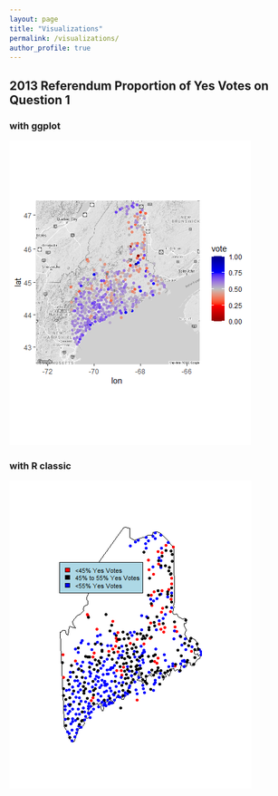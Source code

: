 ```yaml
---
layout: page
title: "Visualizations"
permalink: /visualizations/
author_profile: true
---
```

## 2013 Referendum Proportion of Yes Votes on Question 1

### with ggplot
![](/2013_map_ggplot.png)

### with R classic
![](/2013_map_R_classic.png)
